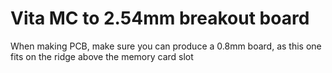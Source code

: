 # Vita MC to 2.54mm breakout board

When making PCB, make sure you can produce a 0.8mm board, as this one fits on the ridge above the memory card slot

